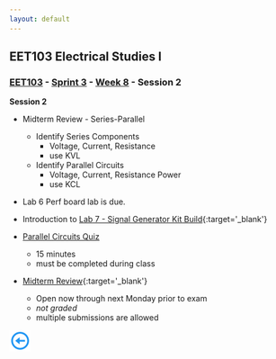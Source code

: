 ```yaml
---
layout: default
---
```


## EET103 Electrical Studies I

### [EET103](../../../) - [Sprint 3](../../) - [Week 8](../) - Session 2

**Session 2**

- Midterm Review - Series-Parallel
    - Identify Series Components
        - Voltage, Current, Resistance
        - use KVL
    - Identify Parallel Circuits 
        - Voltage, Current, Resistance Power
        - use KCL

- Lab 6 Perf board lab is due.

- Introduction to [Lab 7 - Signal Generator Kit Build](../../../labs/l07_sig_gen_build/index.md){:target='_blank'}


- [Parallel Circuits Quiz](https://forms.office.com/Pages/ResponsePage.aspx?id=7d-nLF6sb0SVV1dHONw2EJ6w58fEsdNChe_qBQ1MBUdURDZENFJJUVRHTTMxM1paQ1hGMFMxNjMwTi4u)
    - 15 minutes
    - must be completed during class

- [Midterm Review](https://forms.office.com/Pages/ResponsePage.aspx?id=7d-nLF6sb0SVV1dHONw2EJ6w58fEsdNChe_qBQ1MBUdUME5OSVZMSENBOURFUU9JU0dQOUs3R0xNUC4u){:target='_blank'}
    - Open now through next Monday prior to exam
    - *not graded*
    - multiple submissions are allowed 


[![back button](../../../back_button.png)](../)